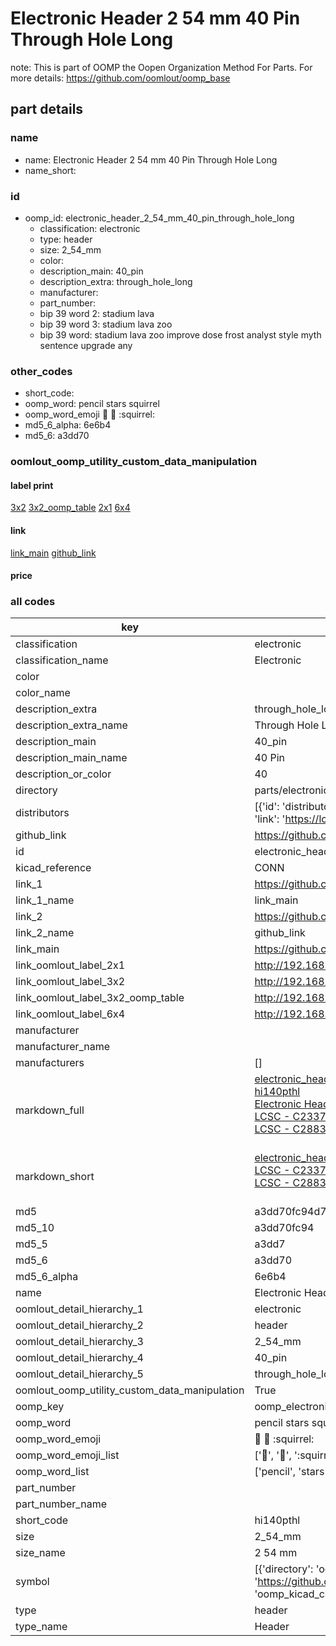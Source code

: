 # Electronic Header 2 54 mm 40 Pin Through Hole Long  

note: This is part of OOMP the Oopen Organization Method For Parts. For more details: https://github.com/oomlout/oomp_base

##  part details





### name
* name: Electronic Header 2 54 mm 40 Pin Through Hole Long
* name_short: 
### id
* oomp_id: electronic_header_2_54_mm_40_pin_through_hole_long
  * classification: electronic
  * type: header
  * size: 2_54_mm
  * color: 
  * description_main: 40_pin
  * description_extra: through_hole_long
  * manufacturer: 
  * part_number: 
  * bip 39 word 2: stadium lava
  * bip 39 word 3: stadium lava zoo
  * bip 39 word: stadium lava zoo improve dose frost analyst style myth sentence upgrade any

### other_codes
* short_code: 
* oomp_word: pencil stars squirrel
* oomp_word_emoji :pencil: :stars: :squirrel:
* md5_6_alpha: 6e6b4
* md5_6: a3dd70






### oomlout_oomp_utility_custom_data_manipulation
#### label print
[3x2](http://192.168.1.245:1112/?label=oomp%206e6b4)
[3x2_oomp_table](http://192.168.1.107:1112/?label=oomp%206e6b4)
[2x1](http://192.168.1.242:1112/?label=oomp%206e6b4)
[6x4](http://192.168.1.55:1112/?label=oomp%206e6b4)    

#### link

[link_main](https://github.com/oomlout/oomlout_oomp_current_version_messy/tree/main/parts/electronic_header_2_54_mm_40_pin_through_hole_long) [github_link](https://github.com/oomlout/oomlout_oomp_part_src/tree/main/parts/electronic_header_2_54_mm_40_pin_through_hole_long)                             

#### price







### all codes 
| key | value |  
| --- | --- |  
| classification | electronic |  
| classification_name | Electronic |  
| color |  |  
| color_name |  |  
| description_extra | through_hole_long |  
| description_extra_name | Through Hole Long |  
| description_main | 40_pin |  
| description_main_name | 40 Pin |  
| description_or_color | 40 |  
| directory | parts/electronic_header_2_54_mm_40_pin_through_hole_long |  
| distributors | [{'id': 'distributor_lcsc', 'link': 'https://lcsc.com/product-detail/C2337.html', 'name': 'LCSC', 'part_number': 'C2337'}, {'id': 'distributor_lcsc', 'link': 'https://lcsc.com/product-detail/C2883695.html', 'name': 'LCSC', 'part_number': 'C2883695'}] |  
| github_link | https://github.com/oomlout/oomlout_oomp_part_src/tree/main/parts/electronic_header_2_54_mm_40_pin_through_hole_long |  
| id | electronic_header_2_54_mm_40_pin_through_hole_long |  
| kicad_reference | CONN |  
| link_1 | https://github.com/oomlout/oomlout_oomp_current_version_messy/tree/main/parts/electronic_header_2_54_mm_40_pin_through_hole_long |  
| link_1_name | link_main |  
| link_2 | https://github.com/oomlout/oomlout_oomp_part_src/tree/main/parts/electronic_header_2_54_mm_40_pin_through_hole_long |  
| link_2_name | github_link |  
| link_main | https://github.com/oomlout/oomlout_oomp_current_version_messy/tree/main/parts/electronic_header_2_54_mm_40_pin_through_hole_long |  
| link_oomlout_label_2x1 | http://192.168.1.242:1112/?label=oomp%206e6b4 |  
| link_oomlout_label_3x2 | http://192.168.1.245:1112/?label=oomp%206e6b4 |  
| link_oomlout_label_3x2_oomp_table | http://192.168.1.107:1112/?label=oomp%206e6b4 |  
| link_oomlout_label_6x4 | http://192.168.1.55:1112/?label=oomp%206e6b4 |  
| manufacturer |  |  
| manufacturer_name |  |  
| manufacturers | [] |  
| markdown_full | [electronic_header_2_54_mm_40_pin_through_hole_long](https://github.com/oomlout/oomlout_oomp_current_version_messy/tree/main/parts/electronic_header_2_54_mm_40_pin_through_hole_long)<br>[hi140pthl](https://github.com/oomlout/oomlout_oomp_current_version_messy/tree/main/parts/electronic_header_2_54_mm_40_pin_through_hole_long)<br>[Electronic Header 2 54 Mm 40 Pin Through Hole Long](https://github.com/oomlout/oomlout_oomp_current_version_messy/tree/main/parts/electronic_header_2_54_mm_40_pin_through_hole_long)<br>[LCSC - C2337<br>](https://lcsc.com/product-detail/C2337.html)[LCSC - C2883695<br>](https://lcsc.com/product-detail/C2883695.html)<br> |  
| markdown_short | [electronic_header_2_54_mm_40_pin_through_hole_long](https://github.com/oomlout/oomlout_oomp_current_version_messy/tree/main/parts/electronic_header_2_54_mm_40_pin_through_hole_long)<br>[LCSC - C2337<br>](https://lcsc.com/product-detail/C2337.html)[LCSC - C2883695<br>](https://lcsc.com/product-detail/C2883695.html)<br> |  
| md5 | a3dd70fc94d7c10975a0c721ffdf769f |  
| md5_10 | a3dd70fc94 |  
| md5_5 | a3dd7 |  
| md5_6 | a3dd70 |  
| md5_6_alpha | 6e6b4 |  
| name | Electronic Header 2 54 mm 40 Pin Through Hole Long |  
| oomlout_detail_hierarchy_1 | electronic |  
| oomlout_detail_hierarchy_2 | header |  
| oomlout_detail_hierarchy_3 | 2_54_mm |  
| oomlout_detail_hierarchy_4 | 40_pin |  
| oomlout_detail_hierarchy_5 | through_hole_long |  
| oomlout_oomp_utility_custom_data_manipulation | True |  
| oomp_key | oomp_electronic_header_2_54_mm_40_pin_through_hole_long |  
| oomp_word | pencil stars squirrel |  
| oomp_word_emoji | :pencil: :stars: :squirrel: |  
| oomp_word_emoji_list | [':pencil:', ':stars:', ':squirrel:'] |  
| oomp_word_list | ['pencil', 'stars', 'squirrel'] |  
| part_number |  |  
| part_number_name |  |  
| short_code | hi140pthl |  
| size | 2_54_mm |  
| size_name | 2 54 mm |  
| symbol | [{'directory': 'oomlout_oomp_symbol_bot/symbols/kicad_connector_conn_01x40_pin//working/working.kicad_sym', 'index': 0, 'link': 'https://github.com/oomlout/oomlout_oomp_symbol_bot/tree/main/symbols/kicad_connector_conn_01x40_pin', 'oomp_key': 'oomp_kicad_connector_conn_01x40_pin'}] |  
| type | header |  
| type_name | Header |  
